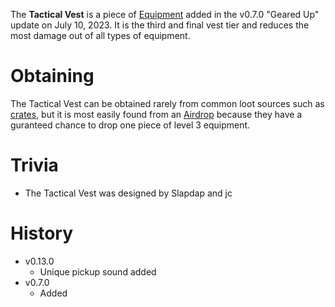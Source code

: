 The **Tactical Vest** is a piece of [Equipment](/equipment) added in the v0.7.0 "Geared Up" update on July 10, 2023. It is the third and final vest tier and reduces the most damage out of all types of equipment.

# Obtaining

The Tactical Vest can be obtained rarely from common loot sources such as [crates](/obstacles/crates), but it is most easily found from an [Airdrop](/obstacles/airdrops) because they have a guranteed chance to drop one piece of level 3 equipment. 

<Obtaining item="tactical_vest" />

# Trivia 

 - The Tactical Vest was designed by Slapdap and jc

# History

 - v0.13.0
   - Unique pickup sound added
 - v0.7.0
   - Added

